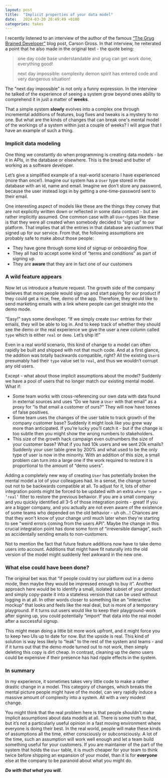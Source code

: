 ```yaml
---
layout: post
title:  "Implicit properties of your data model"
date:   2024-03-20 20:49:49 +0100
categories: takes
---
```

I recently listened to an interview of the author of the famous [“The Grug Brained Developer”](https://grugbrain.dev) blog post, Carson Gross. In that interview, he reiterated a point that he also made in the original text - the quote being:

> one day code base understandable and grug can get work done, everything good!
> 
> next day impossible: complexity demon spirit has entered code and very dangerous situation!

The "next day impossible" is not only a funny expression. In the interview he talked of the experience of seeing a system grow beyond ones ability to comprehend it in just a matter of **weeks**.

That a simple system **slowly** evolves into a complex one through incremental additions of features, bug fixes and tweaks is a mystery to no one. But what are the kinds of changes that can break one's mental model of the workings of a system within just a couple of weeks? I will argue that I have an example of such a thing.

### Implicit data modeling
One thing we constantly do when programming is creating data models - be it in APIs, in the database or elsewhere. This is the bread and butter of working as a software developer.

Let’s give a simplified example of a real-world scenario I have experienced (more than once!). Imagine our system has a `User` type stored in the database with an id, name and email. Imagine we don’t store any password, because the user instead logs in by getting a one-time-password sent to their email.

One interesting aspect of models like these are the things they convey that are not explicitly written down or reflected in some data contract - but are rather implicitly assumed. One common case with all `User`-types like these is that they were all created when somebody decided to “sign up” to our platform. That implies that all the entries in that database are customers that signed up for our service. From that, the following assumptions are probably safe to make about those people:
* They have gone through some kind of signup or onboarding flow
* They all had to accept some kind of “terms and conditions” as part of signing up
* They are **aware** that they are in fact one of our customers


### A wild feature appears
Now let us introduce a feature request. The growth side of the company believes that more people would sign up and start paying for our product if they could get a nice, free, demo of the app. Therefore, they would like to send marketing emails with a link where people can get straight into the demo mode.

“Easy!” says some developer. “If we simply create `User` entries for their emails, they will be able to log in. And to keep track of whether they should see the demo or the real experience we give the user a new column called `type` which is either `real` or `demo`. Let’s ship it!”

Even in a real world scenario, this kind of change to a model can often rapidly be built and shipped with not that much code. And at a first glance, the addition was totally backwards compatible, right? All the existing `User`s presumably had their `type` value set to `real`, and thus we wouldn’t corrupt any old users.

Except - what about those implicit assumptions about the model? Suddenly we have a pool of users that no longer match our existing mental model. What if:
* Some team works with cross-referencing our own data with data found in external sources and uses “Do we have a `User` with that email” as a proxy for “is that email a customer of ours?” They will now have tonnes of false positives.
* Some team uses the changes of the user table to track growth of the company customer base? Suddenly it might look like you grew way more than anticipated. If you’re lucky you’ll catch it - but if the change is too subtle then you might show the wrong numbers to stakeholders.
* This size of the growth hack campaign even outnumbers the size of your customer base? What if you had 10k users and we sent 20k emails? Suddenly your user table grew by 200% and what used to be the only type of user is now in the minority. With an addition of this size, a small problem can turn into a large one if the work required to restore it is proportional to the amount of “demo users”.

Adding a completely new way of creating `User` has potentially broken the mental model a lot of your colleagues had. In a sense, the change turned out not to be backwards compatible at all. To adjust for it, lots of other integration points might be forced to be updated with an extra `where type = ‘real’` filter to restore the previous behavior. If you are a small company and you quickly identified all 3-5 of those integration points - great! If you are a bigger company, and you actually are not even aware of the existence of some teams who depended on the old behavior - uh oh…! Chances are that they won't know of your change until much later when they're starting to see "weird errors coming from the users API". Maybe the change in this crucial integration point has done some form of “irreversible damage”, such as accidentally sending emails to non-customers.

Not to mention the fact that future feature additions now have to take demo users into account. Additions that might have fit naturally into the old version of the model might suddenly feel awkward in the new one.

### What else could have been done?
The original bet was that “if people could try our platform out in a demo mode, then maybe they would be impressed enough to buy it”. Another approach here would be to identify a small, isolated subset of your product and simply copy-paste it into a stateless version that can be used without logging in at all. In other words closer to something like an “interactive mockup” that looks and feels like the real deal, but is more of a temporary playground. If it turns out users would like to keep their playground-work after signing up, you could potentially “import” that data into the real model after a successful signup.

This might mean doing a little bit more work upfront, and it might force you to keep two UIs up to date for now. But the upside is real. This kind of solution is way less likely to “leak” to the rest of the system and teams - and if it turns out that the demo mode turned out to not work, then simply deleting this copy is dirt cheap. In contrast, cleaning up the demo users could be expensive if their presence has had ripple effects in the system.


### In summary
In my experience, it sometimes takes very little code to make a rather drastic change in a model. This category of changes, which breaks the mental picture people might have of the model, can very rapidly induce a massive amount of complexity into a system. All with a very modest change.

You might think that the real problem here is that people shouldn’t make implicit assumptions about data models at all. There is some truth to that, but it’s not a particularly useful opinion in a fast moving environment where everyone is doing their best. In the real world, people will make these kinds of assumptions all the time, either consciously or subconsciously. A lot of the time, such an assumption will work well enough and let a team build something useful for your customers. If you are maintainer of the part of the system that holds the `User` table, it is much cheaper for your team to think twice before shipping an expansion of your model, than it is for **everyone** else at the company to be paranoid about what you might do.

**_Do with that what you will._**
